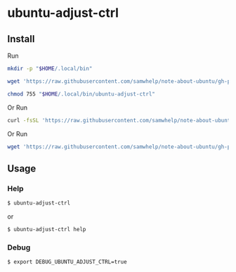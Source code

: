 
# ubuntu-adjust-ctrl

## Install

Run

``` sh
mkdir -p "$HOME/.local/bin"

wget 'https://raw.githubusercontent.com/samwhelp/note-about-ubuntu/gh-pages/_demo/project/ubuntu-adjustment/ubuntu-adjustment/tool/ubuntu-adjust-ctrl/ubuntu-adjust-ctrl' -O "$HOME/.local/bin/ubuntu-adjust-ctrl"

chmod 755 "$HOME/.local/bin/ubuntu-adjust-ctrl"
```

Or Run

``` sh
curl -fsSL 'https://raw.githubusercontent.com/samwhelp/note-about-ubuntu/gh-pages/_demo/project/ubuntu-adjustment/ubuntu-adjustment/tool/ubuntu-adjust-ctrl/remote-install.sh' | bash
```

Or Run

``` sh
wget 'https://raw.githubusercontent.com/samwhelp/note-about-ubuntu/gh-pages/_demo/project/ubuntu-adjustment/ubuntu-adjustment/tool/ubuntu-adjust-ctrl/remote-install.sh' -q -O - | bash
```


## Usage


### Help

``` sh
$ ubuntu-adjust-ctrl
```

or

``` sh
$ ubuntu-adjust-ctrl help
```


### Debug

``` sh
$ export DEBUG_UBUNTU_ADJUST_CTRL=true
```
